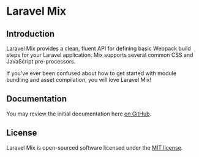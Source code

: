 # Laravel Mix

## Introduction

Laravel Mix provides a clean, fluent API for defining basic Webpack build steps for your Laravel application. Mix supports several common CSS and JavaScript pre-processors.

If you've ever been confused about how to get started with module bundling and asset compilation, you will love Laravel Mix!

## Documentation

You may review the initial documentation here [on GitHub](https://github.com/JeffreyWay/laravel-mix/tree/master/docs).

## License

Laravel Mix is open-sourced software licensed under the [MIT license](http://opensource.org/licenses/MIT).
